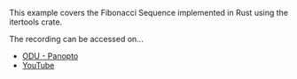 This example covers the Fibonacci Sequence implemented in Rust using the
itertools crate.

The recording can be accessed on...

  - [ODU - Panopto](https://odu.hosted.panopto.com/Panopto/Pages/Viewer.aspx?id=d5fbe482-c5e9-4c2f-8718-b30900d5e946)
  - [YouTube](https://youtu.be/o7E6mk81Dg8)
